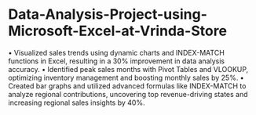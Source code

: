 # Data-Analysis-Project-using-Microsoft-Excel-at-Vrinda-Store

•	Visualized sales trends using dynamic charts and INDEX-MATCH functions in Excel, resulting in a 30% improvement in data analysis accuracy.
•	Identified peak sales months with Pivot Tables and VLOOKUP, optimizing inventory management and boosting monthly sales by 25%.
•	Created bar graphs and utilized advanced formulas like INDEX-MATCH to analyze regional contributions, uncovering top revenue-driving states and increasing regional sales insights by 40%.

